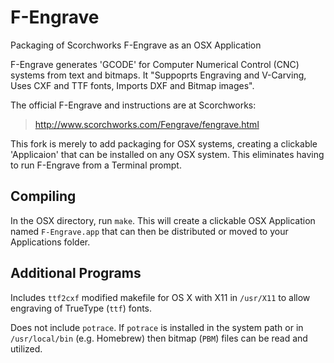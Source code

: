 # F-Engrave
Packaging of Scorchworks F-Engrave as an OSX Application

F-Engrave generates 'GCODE' for Computer Numerical Control (CNC) systems from
text and bitmaps. It "Suppoprts Engraving and V-Carving, Uses CXF and TTF fonts,
Imports DXF and Bitmap images".

The official F-Engrave and instructions are at Scorchworks:

>    http://www.scorchworks.com/Fengrave/fengrave.html

This fork is merely to add packaging for OSX systems, creating a clickable
'Applicaion' that can be installed on any OSX system. This eliminates having
to run F-Engrave from a Terminal prompt.

## Compiling

In the OSX directory, run `make`. This will create a clickable OSX Application
named `F-Engrave.app` that can then be distributed or moved to your Applications
folder.

## Additional Programs

Includes `ttf2cxf` modified makefile for OS X with X11 in `/usr/X11` to
allow engraving of TrueType (`ttf`) fonts.

Does not include `potrace`. If `potrace` is installed in the system path or 
in `/usr/local/bin` (e.g. Homebrew) then bitmap (`PBM`) files can be read and
utilized.
